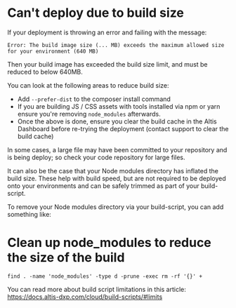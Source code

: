 # Can't deploy due to build size 

If your deployment is throwing an error and failing with the message:

```
Error: The build image size (... MB) exceeds the maximum allowed size for your environment (640 MB)

```

Then your build image has exceeded the build size limit, and must be reduced to below 640MB.

You can look at the following areas to reduce build size:

- Add `--prefer-dist` to the composer install command
- If you are building JS / CSS assets with tools installed via npm or yarn ensure you're removing `node_modules` afterwards.
- Once the above is done, ensure you clear the build cache in the Altis Dashboard before re-trying the deployment (contact support to clear the build cache)


In some cases, a large file may have been committed to your repository and is being deploy; so check your code repository for large files.

It can also be the case that your Node modules directory has inflated the build size. These help with build speed, but are not required to be deployed onto your environments and can be safely trimmed as part of your build-script.

To remove your Node modules directory via your build-script, you can add something like:

# Clean up node_modules to reduce the size of the build
```
find . -name 'node_modules' -type d -prune -exec rm -rf '{}' +
```

You can read more about build script limitations in this article: https://docs.altis-dxp.com/cloud/build-scripts/#limits
